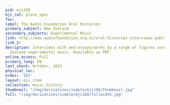 ```yaml
---
pid: mji168
mji_cat: place_spec
fav: 
label: The Audio Foundation Oral Histories
primary_subject: New Zealand
secondary_subjects: Experimental Music
link: http://www.audiofoundation.org.nz/oral-histories-interviews-publications
link_2: 
desription: Interviews with and essays/works by a range of figures involved in New
  Zealand experimental music. Available as PDF.
online_access: Full
primary_lang: EN
last_check: October, 2023
physical_loc: 
order: '167'
layout: mji_item
collection: music_history
thumbnail: "/img/derivatives/simple/mji168/thumbnail.jpg"
full: "/img/derivatives/simple/mji168/fullwidth.jpg"
---
```

